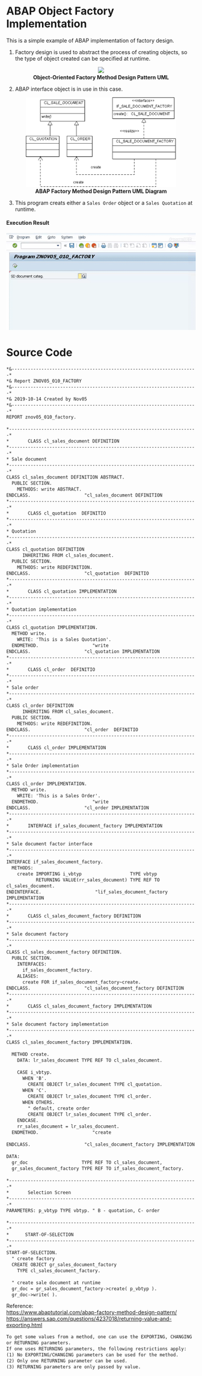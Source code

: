 ﻿# ABAP Object Factory Implementation  

This is a simple example of ABAP implementation of factory design. 

1. Factory design is used to abstract the process of creating objects, so the type of object created can be specified at runtime.  
   
<p align="center">  
<img src="https://www.abaptutorial.com/wp-content/uploads/2011/05/factorymethod.gif" width=400>  
<br>  
<b>Object-Oriented Factory Method Design Pattern UML</b>   
</p>

2. ABAP interface object is in use in this case.   
 
<p align="center">        
<img src="https://github.com/Nov05/pictures/blob/master/ABAP%20201/2019-10-14%20abap%20factory%20uml.png?raw=true" width=400>
<br>      
<b>ABAP Factory Method Design Pattern UML Diagram</b> 
</p>  

3. This program creats either a `Sales Order` object or a `Sales Quotation` at runtime.

#### Execution Result   

<img src="https://github.com/Nov05/pictures/blob/master/ABAP%20201/20191014_023743%20ABAP%20Object%20Factory.gif?raw=true">  

# Source Code 

```
*&---------------------------------------------------------------------*
*& Report ZNOV05_010_FACTORY
*&---------------------------------------------------------------------*
*& 2019-10-14 Created by Nov05
*&---------------------------------------------------------------------*
REPORT znov05_010_factory.

*----------------------------------------------------------------------*
*       CLASS cl_sales_document DEFINITION
*----------------------------------------------------------------------*
* Sale document
*----------------------------------------------------------------------*
CLASS cl_sales_document DEFINITION ABSTRACT.
  PUBLIC SECTION.
    METHODS: write ABSTRACT.
ENDCLASS.                    "cl_sales_document DEFINITION
*----------------------------------------------------------------------*
*       CLASS cl_quotation  DEFINITIO
*----------------------------------------------------------------------*
* Quotation
*----------------------------------------------------------------------*
CLASS cl_quotation DEFINITION
      INHERITING FROM cl_sales_document.
  PUBLIC SECTION.
    METHODS: write REDEFINITION.
ENDCLASS.                    "cl_quotation  DEFINITIO
*----------------------------------------------------------------------*
*       CLASS cl_quotation IMPLEMENTATION
*----------------------------------------------------------------------*
* Quotation implementation
*----------------------------------------------------------------------*
CLASS cl_quotation IMPLEMENTATION.
  METHOD write.
    WRITE: 'This is a Sales Quotation'.
  ENDMETHOD.                    "write
ENDCLASS.                    "cl_quotation IMPLEMENTATION
*----------------------------------------------------------------------*
*       CLASS cl_order  DEFINITIO
*----------------------------------------------------------------------*
* Sale order
*----------------------------------------------------------------------*
CLASS cl_order DEFINITION
      INHERITING FROM cl_sales_document.
  PUBLIC SECTION.
    METHODS: write REDEFINITION.
ENDCLASS.                    "cl_order  DEFINITIO
*----------------------------------------------------------------------*
*       CLASS cl_order IMPLEMENTATION
*----------------------------------------------------------------------*
* Sale Order implementation
*----------------------------------------------------------------------*
CLASS cl_order IMPLEMENTATION.
  METHOD write.
    WRITE: 'This is a Sales Order'.
  ENDMETHOD.                    "write
ENDCLASS.                    "cl_order IMPLEMENTATION
*----------------------------------------------------------------------*
*       INTERFACE if_sales_document_factory IMPLEMENTATION
*----------------------------------------------------------------------*
* Sale document factor interface
*----------------------------------------------------------------------*
INTERFACE if_sales_document_factory.
  METHODS:
    create IMPORTING i_vbtyp                  TYPE vbtyp
           RETURNING VALUE(rr_sales_document) TYPE REF TO cl_sales_document.
ENDINTERFACE.                    "lif_sales_document_factory IMPLEMENTATION
*----------------------------------------------------------------------*
*       CLASS cl_sales_document_factory DEFINITION
*----------------------------------------------------------------------*
* Sale document factory
*----------------------------------------------------------------------*
CLASS cl_sales_document_factory DEFINITION.
  PUBLIC SECTION.
    INTERFACES:
      if_sales_document_factory.
    ALIASES:
      create FOR if_sales_document_factory~create.
ENDCLASS.                    "cl_sales_document_factory DEFINITION
*----------------------------------------------------------------------*
*       CLASS cl_sales_document_factory IMPLEMENTATION
*----------------------------------------------------------------------*
* Sale document factory implementation
*----------------------------------------------------------------------*
CLASS cl_sales_document_factory IMPLEMENTATION.

  METHOD create.
    DATA: lr_sales_document TYPE REF TO cl_sales_document.

    CASE i_vbtyp.
      WHEN 'B'.
        CREATE OBJECT lr_sales_document TYPE cl_quotation.
      WHEN 'C'.
        CREATE OBJECT lr_sales_document TYPE cl_order.
      WHEN OTHERS.
        " default, create order
        CREATE OBJECT lr_sales_document TYPE cl_order.
    ENDCASE.
    rr_sales_document = lr_sales_document.
  ENDMETHOD.                    "create

ENDCLASS.                    "cl_sales_document_factory IMPLEMENTATION

DATA:
  gr_doc                    TYPE REF TO cl_sales_document,
  gr_sales_document_factory TYPE REF TO if_sales_document_factory.

*----------------------------------------------------------------------*
*       Selection Screen
*----------------------------------------------------------------------*
PARAMETERS: p_vbtyp TYPE vbtyp. " B - quotation, C- order

*----------------------------------------------------------------------*
*      START-OF-SELECTION
*----------------------------------------------------------------------*
START-OF-SELECTION.
  " create factory
  CREATE OBJECT gr_sales_document_factory
    TYPE cl_sales_document_factory.

  " create sale document at runtime
  gr_doc = gr_sales_document_factory->create( p_vbtyp ).
  gr_doc->write( ).
```

Reference:     
https://www.abaptutorial.com/abap-factory-method-design-pattern/  
https://answers.sap.com/questions/4237018/returning-value-and-exporting.html  
```
To get some values from a method, one can use the EXPORTING, CHANGING or RETURNING parameters.
If one uses RETURNING parameters, the following restrictions apply:
(1) No EXPORTING/CHANGING parameters can be used for the method.
(2) Only one RETURNING parameter can be used.
(3) RETURNING parameters are only passed by value.
```  